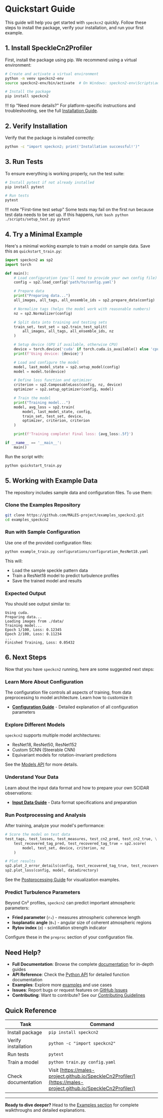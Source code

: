 # Quickstart Guide

This guide will help you get started with `speckcn2` quickly. Follow these steps to install the package, verify your installation, and run your first example.

## 1. Install SpeckleCn2Profiler

First, install the package using pip. We recommend using a virtual environment:

```bash
# Create and activate a virtual environment
python -m venv speckcn2-env
source speckcn2-env/bin/activate  # On Windows: speckcn2-env\Scripts\activate

# Install the package
pip install speckcn2
```

!!! tip "Need more details?"
    For platform-specific instructions and troubleshooting, see the full [Installation Guide](installation.md).

## 2. Verify Installation

Verify that the package is installed correctly:

```bash
python -c "import speckcn2; print('Installation successful!')"
```

## 3. Run Tests

To ensure everything is working properly, run the test suite:

```bash
# Install pytest if not already installed
pip install pytest

# Run tests
pytest
```

!!! note "First-time test setup"
    Some tests may fail on the first run because test data needs to be set up. If this happens, run:
    ```bash
    python ./scripts/setup_test.py
    pytest
    ```

## 4. Try a Minimal Example

Here's a minimal working example to train a model on sample data. Save this as `quickstart_train.py`:

```python
import speckcn2 as sp2
import torch

def main():
    # Load configuration (you'll need to provide your own config file)
    config = sp2.load_config('path/to/config.yaml')

    # Prepare data
    print("Preparing data...")
    all_images, all_tags, all_ensemble_ids = sp2.prepare_data(config)

    # Normalize tags (helps the model work with reasonable numbers)
    nz = sp2.Normalizer(config)

    # Split data into training and testing sets
    train_set, test_set = sp2.train_test_split(
        all_images, all_tags, all_ensemble_ids, nz
    )

    # Setup device (GPU if available, otherwise CPU)
    device = torch.device('cuda' if torch.cuda.is_available() else 'cpu')
    print(f'Using device: {device}')

    # Load and configure the model
    model, last_model_state = sp2.setup_model(config)
    model = model.to(device)

    # Define loss function and optimizer
    criterion = sp2.ComposableLoss(config, nz, device)
    optimizer = sp2.setup_optimizer(config, model)

    # Train the model
    print("Training model...")
    model, avg_loss = sp2.train(
        model, last_model_state, config,
        train_set, test_set, device,
        optimizer, criterion, criterion
    )

    print(f'Training complete! Final loss: {avg_loss:.5f}')

if __name__ == '__main__':
    main()
```

Run the script with:

```bash
python quickstart_train.py
```

## 5. Working with Example Data

The repository includes sample data and configuration files. To use them:

### Clone the Examples Repository

```bash
git clone https://github.com/MALES-project/examples_speckcn2.git
cd examples_speckcn2
```

### Run with Sample Configuration

Use one of the provided configuration files:

```bash
python example_train.py configurations/configuration_ResNet18.yaml
```

This will:

- Load the sample speckle pattern data
- Train a ResNet18 model to predict turbulence profiles
- Save the trained model and results

### Expected Output

You should see output similar to:

```
Using cuda.
Preparing data...
Loading images from ./data/
Training model...
Epoch 1/100, Loss: 0.12345
Epoch 2/100, Loss: 0.11234
...
Finished Training, Loss: 0.05432
```

## 6. Next Steps

Now that you have `speckcn2` running, here are some suggested next steps:

### Learn More About Configuration

The configuration file controls all aspects of training, from data preprocessing to model architecture. Learn how to customize it:

- **[Configuration Guide](examples/run.md#configuration-file-explanation)** - Detailed explanation of all configuration parameters

### Explore Different Models

`speckcn2` supports multiple model architectures:

- ResNet18, ResNet50, ResNet152
- Custom SCNN (Steerable CNN)
- Equivariant models for rotation-invariant predictions

See the [Models API](api/models.md) for more details.

### Understand Your Data

Learn about the input data format and how to prepare your own SCIDAR observations:

- **[Input Data Guide](examples/input_data.md)** - Data format specifications and preparation

### Run Postprocessing and Analysis

After training, analyze your model's performance:

```python
# Score the model on test data
test_tags, test_losses, test_measures, test_cn2_pred, test_cn2_true, \
    test_recovered_tag_pred, test_recovered_tag_true = sp2.score(
        model, test_set, device, criterion, nz
    )

# Plot results
sp2.plot_J_error_details(config, test_recovered_tag_true, test_recovered_tag_pred)
sp2.plot_loss(config, model, datadirectory)
```

See the [Postprocessing Guide](examples/run.md#plotting) for visualization examples.

### Predict Turbulence Parameters

Beyond Cn² profiles, `speckcn2` can predict important atmospheric parameters:

- **Fried parameter** (`r₀`) - measures atmospheric coherence length
- **Isoplanatic angle** (`θ₀`) - angular size of coherent atmospheric regions  
- **Rytov index** (`σ`) - scintillation strength indicator

Configure these in the `preproc` section of your configuration file.

## Need Help?

- **Full Documentation**: Browse the complete [documentation](index.md) for in-depth guides
- **API Reference**: Check the [Python API](api/api.md) for detailed function documentation
- **Examples**: Explore more [examples](examples/run.md) and use cases
- **Issues**: Report bugs or request features on [GitHub Issues](https://github.com/MALES-project/SpeckleCn2Profiler/issues)
- **Contributing**: Want to contribute? See our [Contributing Guidelines](CONTRIBUTING.md)

## Quick Reference

| Task | Command |
|------|---------|
| Install package | `pip install speckcn2` |
| Verify installation | `python -c "import speckcn2"` |
| Run tests | `pytest` |
| Train a model | `python train.py config.yaml` |
| Check documentation | Visit [https://males-project.github.io/SpeckleCn2Profiler/](https://males-project.github.io/SpeckleCn2Profiler/) |

---

**Ready to dive deeper?** Head to the [Examples section](examples/run.md) for complete walkthroughs and detailed explanations.
